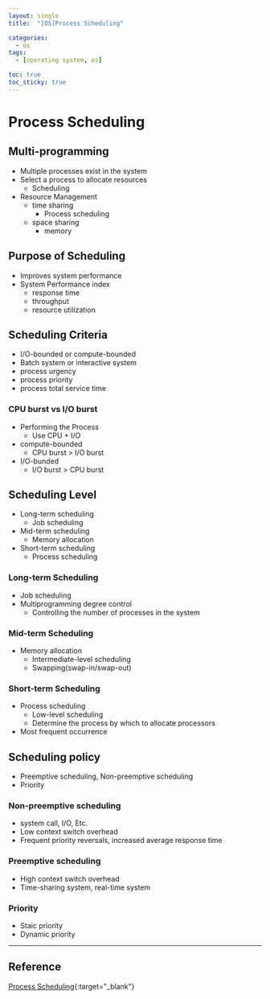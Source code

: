 ```yaml
---
layout: single
title:  "[OS]Process Scheduling"

categories:
  - os
tags:
  - [operating system, os]

toc: true
toc_sticky: true
---
```


# Process Scheduling
## Multi-programming
- Multiple processes exist in the system
- Select a process to allocate resources
    - Scheduling
- Resource Management
    - time sharing
        - Process scheduling
    - space sharing
        - memory

## Purpose of Scheduling
- Improves system performance
- System Performance index
    - response time
    - throughput
    - resource utilization

## Scheduling Criteria
- I/O-bounded or compute-bounded
- Batch system or interactive system
- process urgency
- process priority
- process total service time

### CPU burst vs I/O burst
- Performing the Process
    - Use CPU + I/O
- compute-bounded
    - CPU burst > I/O burst
- I/O-bunded
    - I/O burst > CPU burst

## Scheduling Level
- Long-term scheduling
    - Job scheduling
- Mid-term scheduling
    - Memory allocation
- Short-term scheduling
    - Process scheduling

### Long-term Scheduling
- Job scheduling
- Multiprogramming degree control
    - Controlling the number of processes in the system

### Mid-term Scheduling
- Memory allocation
    - Intermediate-level scheduling
    - Swapping(swap-in/swap-out)

### Short-term Scheduling
- Process scheduling
    - Low-level scheduling
    - Determine the process by which to allocate processors
- Most frequent occurrence

## Scheduling policy
- Preemptive scheduling, Non-preemptive scheduling
- Priority

### Non-preemptive scheduling
- system call, I/O, Etc.
- Low context switch overhead 
- Frequent priority reversals, increased average response time

### Preemptive scheduling
- High context switch overhead
- Time-sharing system, real-time system

### Priority
- Staic priority
- Dynamic priority

---
## Reference
[Process Scheduling](https://hpclab.tistory.com/1?category=887083){:target="_blank"}